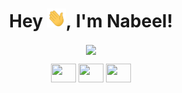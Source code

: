 <h1 align="center">Hey <img src="https://raw.githubusercontent.com/ABSphreak/ABSphreak/master/gifs/Hi.gif" width="30px" height="30px"/>,&nbsp;I'm Nabeel!</h1>

<div align="center">
<img align="center" src="https://github-readme-stats.vercel.app/api?username=nabeelpkl&show_icons=true&count_private=true&hide=stars,contribs&theme=buefy&hide_border=true"/>
</div>


<p align="center">
<a href="your link" target="blank"><img align="center" src="https://cdn.jsdelivr.net/npm/simple-icons@3.0.1/icons/twitter.svg" alt="" height="30" width="40" /></a>
<a href="your link" target="blank"><img align="center" src="https://cdn.jsdelivr.net/npm/simple-icons@3.0.1/icons/linkedin.svg" alt="" height="30" width="40" /></a>
<a href="your link" target="blank"><img align="center" src="https://cdn.jsdelivr.net/npm/simple-icons@3.0.1/icons/stackoverflow.svg" alt="" height="30" width="40" /></a>
</p>
